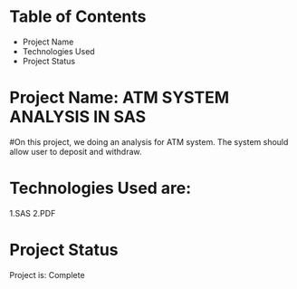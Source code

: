 # Table of Contents
* Project Name
* Technologies Used
* Project Status

# Project Name: ATM SYSTEM ANALYSIS IN SAS

#On this project, we doing an analysis for ATM system. The system should allow user to deposit and withdraw.

# Technologies Used are:
1.SAS
2.PDF 

# Project Status
Project is: Complete
